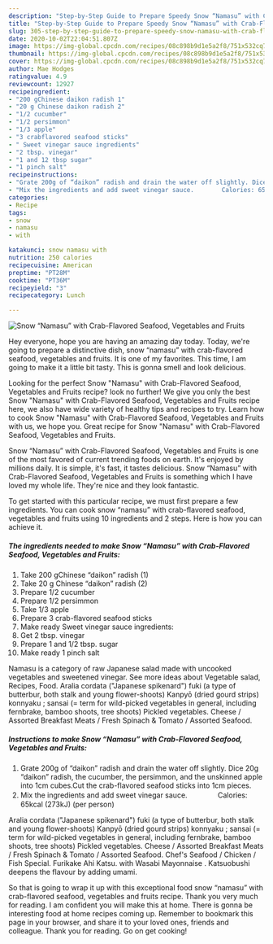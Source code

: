 ```yaml
---
description: "Step-by-Step Guide to Prepare Speedy Snow “Namasu” with Crab-Flavored Seafood, Vegetables and Fruits"
title: "Step-by-Step Guide to Prepare Speedy Snow “Namasu” with Crab-Flavored Seafood, Vegetables and Fruits"
slug: 305-step-by-step-guide-to-prepare-speedy-snow-namasu-with-crab-flavored-seafood-vegetables-and-fruits
date: 2020-10-02T22:04:51.807Z
image: https://img-global.cpcdn.com/recipes/08c898b9d1e5a2f8/751x532cq70/snow-namasu-with-crab-flavored-seafood-vegetables-and-fruits-recipe-main-photo.jpg
thumbnail: https://img-global.cpcdn.com/recipes/08c898b9d1e5a2f8/751x532cq70/snow-namasu-with-crab-flavored-seafood-vegetables-and-fruits-recipe-main-photo.jpg
cover: https://img-global.cpcdn.com/recipes/08c898b9d1e5a2f8/751x532cq70/snow-namasu-with-crab-flavored-seafood-vegetables-and-fruits-recipe-main-photo.jpg
author: Mae Hodges
ratingvalue: 4.9
reviewcount: 12927
recipeingredient:
- "200 gChinese daikon radish 1"
- "20 g Chinese daikon radish 2"
- "1/2 cucumber"
- "1/2 persimmon"
- "1/3 apple"
- "3 crabflavored seafood sticks"
- " Sweet vinegar sauce ingredients"
- "2 tbsp. vinegar"
- "1 and 12 tbsp sugar"
- "1 pinch salt"
recipeinstructions:
- "Grate 200g of “daikon” radish and drain the water off slightly. Dice 20g “daikon” radish, the cucumber, the persimmon, and the unskinned apple into 1cm cubes.Cut the crab-flavored seafood sticks into 1cm pieces."
- "Mix the ingredients and add sweet vinegar sauce.　　　　 Calories: 65kcal (273kJ) (per person)"
categories:
- Recipe
tags:
- snow
- namasu
- with

katakunci: snow namasu with 
nutrition: 250 calories
recipecuisine: American
preptime: "PT28M"
cooktime: "PT36M"
recipeyield: "3"
recipecategory: Lunch

---
```



![Snow “Namasu” with Crab-Flavored Seafood, Vegetables and Fruits](https://img-global.cpcdn.com/recipes/08c898b9d1e5a2f8/751x532cq70/snow-namasu-with-crab-flavored-seafood-vegetables-and-fruits-recipe-main-photo.jpg)

Hey everyone, hope you are having an amazing day today. Today, we're going to prepare a distinctive dish, snow “namasu” with crab-flavored seafood, vegetables and fruits. It is one of my favorites. This time, I am going to make it a little bit tasty. This is gonna smell and look delicious.

Looking for the perfect Snow &#34;Namasu&#34; with Crab-Flavored Seafood, Vegetables and Fruits recipe? look no further! We give you only the best Snow &#34;Namasu&#34; with Crab-Flavored Seafood, Vegetables and Fruits recipe here, we also have wide variety of healthy tips and recipes to try. Learn how to cook Snow &#34;Namasu&#34; with Crab-Flavored Seafood, Vegetables and Fruits with us, we hope you. Great recipe for Snow &#34;Namasu&#34; with Crab-Flavored Seafood, Vegetables and Fruits.

Snow “Namasu” with Crab-Flavored Seafood, Vegetables and Fruits is one of the most favored of current trending foods on earth. It's enjoyed by millions daily. It is simple, it's fast, it tastes delicious. Snow “Namasu” with Crab-Flavored Seafood, Vegetables and Fruits is something which I have loved my whole life. They're nice and they look fantastic.


To get started with this particular recipe, we must first prepare a few ingredients. You can cook snow “namasu” with crab-flavored seafood, vegetables and fruits using 10 ingredients and 2 steps. Here is how you can achieve it.

<!--inarticleads1-->

##### The ingredients needed to make Snow “Namasu” with Crab-Flavored Seafood, Vegetables and Fruits:

1. Take 200 gChinese “daikon” radish (1)
1. Take 20 g Chinese “daikon” radish (2)
1. Prepare 1/2 cucumber
1. Prepare 1/2 persimmon
1. Take 1/3 apple
1. Prepare 3 crab-flavored seafood sticks
1. Make ready  Sweet vinegar sauce ingredients:
1. Get 2 tbsp. vinegar
1. Prepare 1 and 1/2 tbsp. sugar
1. Make ready 1 pinch salt


Namasu is a category of raw Japanese salad made with uncooked vegetables and sweetened vinegar. See more ideas about Vegetable salad, Recipes, Food. Aralia cordata (&#34;Japanese spikenard&#34;) fuki (a type of butterbur, both stalk and young flower-shoots) Kanpyō (dried gourd strips) konnyaku ; sansai (= term for wild-picked vegetables in general, including fernbrake, bamboo shoots, tree shoots) Pickled vegetables. Cheese / Assorted Breakfast Meats / Fresh Spinach &amp; Tomato / Assorted Seafood. 

<!--inarticleads2-->

##### Instructions to make Snow “Namasu” with Crab-Flavored Seafood, Vegetables and Fruits:

1. Grate 200g of “daikon” radish and drain the water off slightly. Dice 20g “daikon” radish, the cucumber, the persimmon, and the unskinned apple into 1cm cubes.Cut the crab-flavored seafood sticks into 1cm pieces.
1. Mix the ingredients and add sweet vinegar sauce.　　　　 Calories: 65kcal (273kJ) (per person)


Aralia cordata (&#34;Japanese spikenard&#34;) fuki (a type of butterbur, both stalk and young flower-shoots) Kanpyō (dried gourd strips) konnyaku ; sansai (= term for wild-picked vegetables in general, including fernbrake, bamboo shoots, tree shoots) Pickled vegetables. Cheese / Assorted Breakfast Meats / Fresh Spinach &amp; Tomato / Assorted Seafood. Chef&#39;s Seafood / Chicken / Fish Special. Furikake Ahi Katsu. with Wasabi Mayonnaise . Katsuobushi deepens the flavour by adding umami. 

So that is going to wrap it up with this exceptional food snow “namasu” with crab-flavored seafood, vegetables and fruits recipe. Thank you very much for reading. I am confident you will make this at home. There is gonna be interesting food at home recipes coming up. Remember to bookmark this page in your browser, and share it to your loved ones, friends and colleague. Thank you for reading. Go on get cooking!
